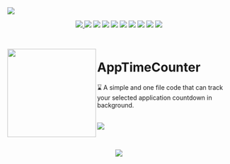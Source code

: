 <img src="https://i.postimg.cc/L67yvc3R/fhhprofile.png">  

<p align="center">


  
  <a href="https://github.com/FalconHH">
    <img src="https://ziadoua.github.io/m3-Markdown-Badges/badges/Github/github2.svg">
  </a>

  <img src="https://ziadoua.github.io/m3-Markdown-Badges/badges/Windows/windows2.svg">
  <img src="https://ziadoua.github.io/m3-Markdown-Badges/badges/iOS/ios1.svg">
  <img src="https://ziadoua.github.io/m3-Markdown-Badges/badges/Python/python2.svg">
  <img src="https://ziadoua.github.io/m3-Markdown-Badges/badges/HTML/html2.svg">
  <img src="https://ziadoua.github.io/m3-Markdown-Badges/badges/CSS/css2.svg">
  <img src="https://ziadoua.github.io/m3-Markdown-Badges/badges/Spotify/spotify2.svg">
  <img src="https://ziadoua.github.io/m3-Markdown-Badges/badges/VisualStudioCode/visualstudiocode2.svg">
  <img src="https://ziadoua.github.io/m3-Markdown-Badges/badges/MySQL/mysql1.svg">
  <img src="https://ziadoua.github.io/m3-Markdown-Badges/badges/PostgreSQL/postgresql1.svg">

  
  
</p>

<br>

<p>
  <a href="https://github.com/FalconHH/AppTimeCounter"><img src="https://i.postimg.cc/9Q5dDCB4/apptimecounter.png" height="200px" align="left"></a>
  <h1>AppTimeCounter</h1>
  ⌛ A simple and one file code that can track your selected application countdown in background.
  <br><br>
  <p>
    <img src="https://ziadoua.github.io/m3-Markdown-Badges/badges/Python/python2.svg">
  </p>
</p>

<br>

<p align="center">

  <a href="https://ko-fi.com/falconhh">
    <img src="https://ziadoua.github.io/m3-Markdown-Badges/badges/BuyMeACoffee/buymeacoffee1.svg">
  </a>

</p>
